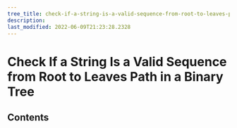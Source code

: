 ```yaml
---
tree_title: check-if-a-string-is-a-valid-sequence-from-root-to-leaves-path-in-a-binary-tree
description: 
last_modified: 2022-06-09T21:23:28.2328
---
```


# Check If a String Is a Valid Sequence from Root to Leaves Path in a Binary Tree

## Contents
